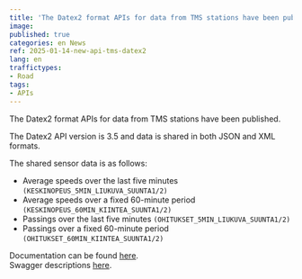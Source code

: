 ```yaml
---
title: 'The Datex2 format APIs for data from TMS stations have been published.'
image:
published: true
categories: en News
ref: 2025-01-14-new-api-tms-datex2
lang: en
traffictypes:
- Road
tags:
- APIs
---
```


The Datex2 format APIs for data from TMS stations have been published.

The Datex2 API version is 3.5 and data is shared in both JSON and XML formats.

The shared sensor data is as follows:

- Average speeds over the last five minutes
  `(KESKINOPEUS_5MIN_LIUKUVA_SUUNTA1/2)`
- Average speeds over a fixed 60-minute period
  `(KESKINOPEUS_60MIN_KIINTEA_SUUNTA1/2)`
- Passings over the last five minutes `(OHITUKSET_5MIN_LIUKUVA_SUUNTA1/2)`
- Passings over a fixed 60-minute period `(OHITUKSET_60MIN_KIINTEA_SUUNTA1/2)`

Documentation can be found
[here](/en/road-traffic/#traffic-speed-and-traffic-volume-data-in-datex2-format).\
Swagger descriptions [here](https://tie.digitraffic.fi/swagger/#/TMS%20V1).
